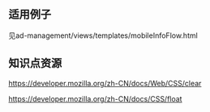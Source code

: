 ## 适用例子
见ad-management/views/templates/mobileInfoFlow.html

## 知识点资源
<https://developer.mozilla.org/zh-CN/docs/Web/CSS/clear>

<https://developer.mozilla.org/zh-CN/docs/CSS/float>